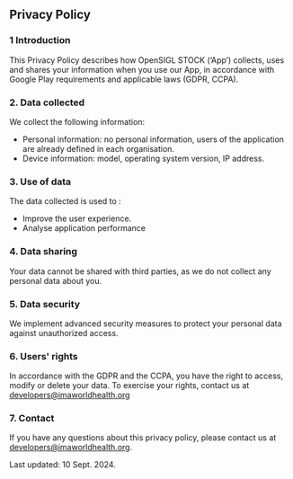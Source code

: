## Privacy Policy

### 1 Introduction
This Privacy Policy describes how OpenSIGL STOCK (‘App’) collects, uses and shares your information when you use our App, in accordance with Google Play requirements and applicable laws (GDPR, CCPA).

### 2. Data collected
We collect the following information:
- Personal information: no personal information, users of the application are already defined in each organisation.
- Device information: model, operating system version, IP address.

### 3. Use of data
The data collected is used to :
- Improve the user experience.
- Analyse application performance

### 4. Data sharing
Your data cannot be shared with third parties, as we do not collect any personal data about you.

### 5. Data security
We implement advanced security measures to protect your personal data against unauthorized access.

### 6. Users' rights
In accordance with the GDPR and the CCPA, you have the right to access, modify or delete your data. To exercise your rights, contact us at developers@imaworldhealth.org

### 7. Contact
If you have any questions about this privacy policy, please contact us at developers@imaworldhealth.org.

Last updated: 10 Sept. 2024.